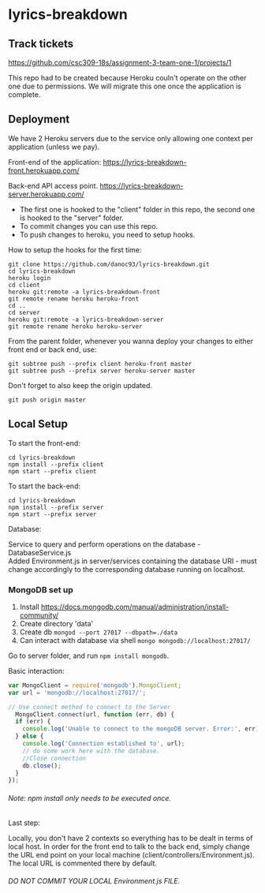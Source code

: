 # lyrics-breakdown

## Track tickets
https://github.com/csc309-18s/assignment-3-team-one-1/projects/1

This repo had to be created because Heroku couln't operate on the other one due to permissions.
We will migrate this one once the application is complete.

## Deployment

We have 2 Heroku servers due to the service only allowing one context per application (unless we pay).

Front-end of the application:
https://lyrics-breakdown-front.herokuapp.com/

Back-end API access point.
https://lyrics-breakdown-server.herokuapp.com/

* The first one is hooked to the "client" folder in this repo, the second one is hooked to the "server" folder.
* To commit changes you can use this repo.
* To push changes to heroku, you need to setup hooks.

How to setup the hooks for the first time:

```
git clone https://github.com/danoc93/lyrics-breakdown.git
cd lyrics-breakdown
heroku login
cd client
heroku git:remote -a lyrics-breakdown-front
git remote rename heroku heroku-front
cd ..
cd server
heroku git:remote -a lyrics-breakdown-server
git remote rename heroku heroku-server
```

From the parent folder, whenever you wanna deploy your changes to either front end or back end, use:

```
git subtree push --prefix client heroku-front master
git subtree push --prefix server heroku-server master
```

Don't forget to also keep the origin updated.

```
git push origin master
```

## Local Setup

To start the front-end:

```
cd lyrics-breakdown
npm install --prefix client
npm start --prefix client
```

To start the back-end:

```
cd lyrics-breakdown
npm install --prefix server
npm start --prefix server
```

Database: 

Service to query and perform operations on the database - DatabaseService.js  
Added Environment.js in server/services containing the database URI - must change accordingly to the corresponding database running on localhost.
### MongoDB set up
1. Install https://docs.mongodb.com/manual/administration/install-community/
2. Create directory 'data'
3. Create db `mongod --port 27017 --dbpath=./data`
4. Can interact with database via shell `mongo mongodb://localhost:27017/`

Go to server folder, and run `npm install mongodb`.

Basic interaction:
```javascript
var MongoClient = require('mongodb').MongoClient;
var url = 'mongodb://localhost:27017/';

// Use connect method to connect to the Server
  MongoClient.connect(url, function (err, db) {
  if (err) {
    console.log('Unable to connect to the mongoDB server. Error:', err);
  } else {
    console.log('Connection established to', url);
    // do some work here with the database.
    //Close connection
    db.close();
  }
});
```

###### Note: npm install only needs to be executed once.

Last step:

Locally, you don't have 2 contexts so everything has to be dealt in terms of local host. 
In order for the front end to talk to the back end, simply change the URL end point on your local machine (client/controllers/Environment.js). The local URL is commented there by default.

###### DO NOT COMMIT YOUR LOCAL Environment.js FILE.
